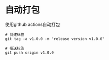 # 自动打包
使用github actions自动打包

```shell
# 创建标签
git tag -a v1.0.0 -m "release version v1.0.0"

# 推送标签
git push origin v1.0.0
```